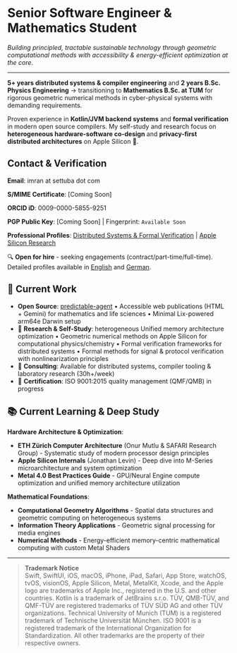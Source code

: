 # Senior Software Engineer & Mathematics Student

*Building principled, tractable sustainable technology through geometric computational methods with accessibility & energy-efficient optimization at the core.*

---

**5+ years distributed systems & compiler engineering** and **2 years B.Sc. Physics Engineering** → transitioning to **Mathematics B.Sc. at TUM** for rigorous geometric numerical methods in cyber-physical systems with demanding requirements.

Proven experience in **Kotlin/JVM backend systems** and **formal verification** in modern open source compilers. My self-study and research focus on **heterogeneous hardware-software co-design** and **privacy-first distributed architectures** on Apple Silicon 🍏.

## Contact & Verification

**Email**: imran at settuba dot com

**S/MIME Certificate**: [Coming Soon]

**ORCID iD**: 0009-0000-5855-9251

**PGP Public Key**: [Coming Soon] | Fingerprint: `Available Soon`

**Professional Profiles**: [Distributed Systems & Formal Verification](https://github.com/i-walker) | [Apple Silicon Research](https://github.com/settubaDev)

🔍 **Open for hire** - seeking engagements (contract/part-time/full-time). Detailed profiles available in [English](Profile-en.md) and [German](Profile-de.md).

## 🔨 Current Work

- **Open Source**: [predictable-agent](https://github.com/predictable-machines/predictable-agents) • Accessible web publications (HTML + Gemini) for mathematics and life sciences • Minimal Lix-powered arm64e Darwin setup
- 🔬 **Research & Self-Study**: heterogeneous Unified memory architecture optimization • Geometric numerical methods on Apple Silicon for computational physics/chemistry • Formal verification frameworks for distributed systems • Formal methods for signal & protocol verification with nonlinearization principles
- 📝 **Consulting**: Available for distributed systems, compiler tooling & laboratory research (30h+/week)
- 🔄 **Certification**: ISO 9001:2015 quality management (QMF/QMB) in progress


## 📚 Current Learning & Deep Study

**Hardware Architecture & Optimization**:
- **ETH Zürich Computer Architecture** (Onur Mutlu & SAFARI Research Group) - Systematic study of modern processor design principles
- **Apple Silicon Internals** (Jonathan Levin) - Deep dive into M-Series microarchitecture and system optimization
- **Metal 4.0 Best Practices Guide** - GPU/Neural Engine compute optimization and unified memory architecture utilization

**Mathematical Foundations**:
- **Computational Geometry Algorithms** - Spatial data structures and geometric computing on heterogeneous systems
- **Information Theory Applications** - Geometric signal processing for media engines
- **Numerical Methods** - Energy-efficient memory-centric mathematical computing with custom Metal Shaders

---

> **Trademark Notice**  
> Swift, SwiftUI, iOS, macOS, iPhone, iPad, Safari, App Store, watchOS, tvOS, visionOS,
> Apple Silicon, Metal, MetalKit, Xcode, and the Apple logo are trademarks of Apple Inc.,
> registered in the U.S. and other countries. Kotlin is a trademark of JetBrains s.r.o.
> TÜV, QMB-TÜV, and QMF-TÜV are registered trademarks of TÜV SÜD AG and other TÜV organizations. 
> Technical University of Munich (TUM) is a registered
> trademark of Technische Universität München. ISO 9001 is a registered trademark of the
> International Organization for Standardization. All other trademarks are the property of
> their respective owners.

